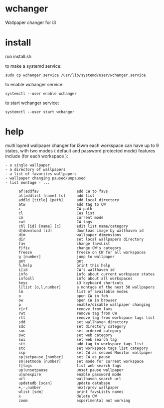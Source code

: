 # wchanger

Wallpaper changer for i3

# install

run install.sh

to make a systemd service:

    sudo cp wchanger.service /usr/lib/systemd/user/wchanger.service

to enable wchanger service:

    systemctl --user enable wchanger

to start wchanger service:

    systemctl --user start wchanger

# help

multi layred wallpaper changer for i3wm
each workspace can have up to 9 states,
with two modes ( default and password protected mode)
features include (for each workspace ):

    - a single wallpaper
    - a directory of wallpapers
    - a list of favorites wallpapers
    - wallpaper changing paused/unpaused
    - list montage - ...

          af|addfav              	add CW to favs
          al|addlist [name] [c]  	add list
          addld [title] [path]   	add local directory
          atw                    	add tag to CW
          c                      	CW path
          cl                     	CWs list
          cm                     	current mode
          cwt                    	CW tags
          chl [id] [name] [c]    	edit list name/category
          d|download [id]        	download image by wallhaven id
          dim                    	wallpaper dimensions
          dir                    	set local wallpapers directory
          fav                    	change favsList
          f|fix                  	change CW's category
          freeze                 	freeze on CW for all workspaces
          g [number]             	jump to wallpaper
          get                    	get
          h,help                 	print this help
          i|id                   	CW's wallhaven id
          info                   	info about current workspace states
          infoall                	info about all workspaces
          keys                   	i3 keyboard shortcuts
          l|list [o,l,number]    	a montage of the next 50 wallpapers
          lm                     	list of available modes
          o                      	open CW in feh
          ow                     	open CW in browser
          p                      	enable/disable wallpaper changing
          r|rf                   	remove from favs
          rwt                    	remove tag from CW
          rtt                    	remove tag from workspace tags list
          sdd                    	set wallhaven directory
          sdc                    	set directory category
          soc                    	set ordered category
          swc                    	set web category
          swi                    	set web search tag
          stt                    	add tag to workspace tags list
          stc                    	set workspace tags list category
          ssp                    	set CW as second Monitor wallpaper
          sp|setpause [number]   	set CW as pause
          sm|setmode [number]    	set mode for current workspace
          t|tags                 	list web search tags
          up|unsetpause          	unset pause wallpaper
          u|unexpire             	enable password mode
          url                    	wallhaven search url
          updatedb [scan]        	update database
          +,-,number             	next/prev wallpaper
          wlist [sdm]            	print favsLists names
          x                      	delete CW
          zoom                   	experimental not working
